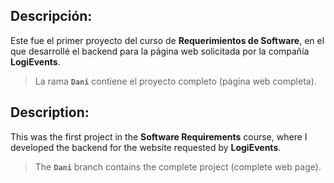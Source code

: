 ## Descripción:

Este fue el primer proyecto del curso de **Requerimientos de Software**, en el que desarrollé el backend para la página web solicitada por la compañía **LogiEvents**.  
> La rama **`Dani`** contiene el proyecto completo (página web completa).



## Description:

This was the first project in the **Software Requirements** course, where I developed the backend for the website requested by **LogiEvents**.  
> The **`Dani`** branch contains the complete project (complete web page).
